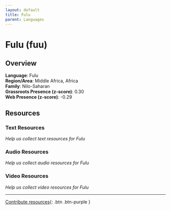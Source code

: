 ```yaml
---
layout: default
title: Fulu
parent: Languages
---
```


# Fulu (fuu)

## Overview

**Language**: Fulu  
**Region/Area**: Middle Africa, Africa  
**Family**: Nilo-Saharan  
**Grassroots Presence (z-score)**: 0.30  
**Web Presence (z-score)**: -0.29  

## Resources

### Text Resources
*Help us collect text resources for Fulu*

### Audio Resources
*Help us collect audio resources for Fulu*

### Video Resources
*Help us collect video resources for Fulu*

---

[Contribute resources](https://forms.office.com/e/1SfLJx3u1r){: .btn .btn-purple }
